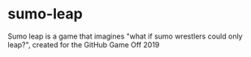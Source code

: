 # sumo-leap
Sumo leap is a game that imagines "what if sumo wrestlers could only leap?", created for the GitHub Game Off 2019
